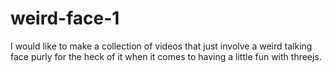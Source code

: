 # weird-face-1

I would like to make a collection of videos that just involve a weird talking face purly for the heck of it when it comes to having a little fun with threejs.
